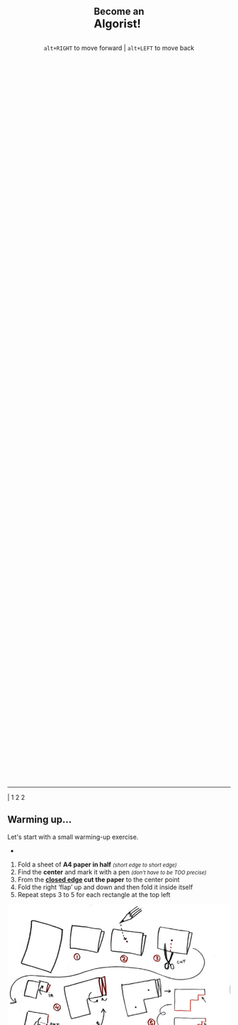 <div style="display:flex; flex-direction:column; justify-content: center; align-items: center; height: 85vh;">
  <h2>
    Become an<br>
    <big>Algorist!</big>
  </h2>

<code>alt+RIGHT</code> to move forward | <code>alt+LEFT</code> to move back

</div>

---

| 1 2 2

## Warming up...

Let's start with a small warming-up exercise.

-

1. Fold a sheet of **A4 paper in half** <small>*(short edge to short edge)*</small>
2. Find the **center** and mark it with a pen <small>*(don't have to be TOO precise)*</small>
3. From the **<u>closed edge</u> cut the paper** to the center point
4. Fold the right ‘flap’ up and down and then fold it inside itself
5. Repeat steps 3 to 5 for each rectangle at the top left

![Origami instructions](./images/origami-instructions.jpg "Origami instructions")

---

| 1 2

## Nice work!

Now if you fold the paper open, you probably end up with something like shown on the picture.

By following these steps of cutting and folding you were following something that is called an **ALGORITHM**.

-

![Origami result](./images/origami-output.jpg "Origami result")

---

<div class="slide-centered">

  <div>

  so now we know, that...

  # **an Algorithm**
  #### is a __set of steps__ needed for __solving a problem__.
  
  </div>
</div>

---

| 1 1 2 2

## Actually, we perform algorithms every day

...probably without even noticing.

These are often called **everyday algorithms**. Let's take a look at some examples.

Maybe the most common example of an everyday algorithm is **cooking**.

-

![Cooking](./images/everyday-recipe.jpg "Cooking")

*You have to follow certain steps (recipe) to make a delicious meal.*


---

## More examples of everyday algorithms

-

#### Folding a t-shirt 

![T-shirt folding](./images/everyday-tshirt.jpg "T-shirt folding")

*There are more than one methods to fold a t-shirt. Every method is a "different algorithm" of t-shirt folding.*

-

#### Building a brick wall 

![Brick wall](./images/everyday-wall.jpg "Brick wall")

*Building a stable brick wall is based on an algorithm too: you have to put the bricks so that every other row of bricks is shifted by half compared to previous one.*

---

| 1 2 2

The brick wall was quite a simple example of an algorithm. It doesn't require too much of analysis to make one. 

More complex algorithms may require a lot of computing power - so much that normally people can not manage it just by themself.

-

## **Computational power**

This is where the computers come to the picture - in the past years a lot of designers, artists and architects have been using computers and complex algorithms to create stunning work.

#### Again, let's take a look at some examples

---

| 1 1 2

![Example 1](./images/candy-hansmeyer.jpg "Example 1")

-

#### Grotto set design by **Michael Hansmeyer**

Grotto set design for Mozart's opera Zauberflöte, directed by Romoeo Castellucci

---

| 1 1 2

![Example 1](./images/candy-dezeen.jpg "Example 1")

-

#### A table by **Stefan Bassing**

Designer Stefan Bassing has used digital modelling to create a pair of tables, made from repetitive elements to simplify the production process.

---

| 1 1 2

![Example 2](./images/candy-maclachlan.jpg "Example 2")

-

#### 'Entangle' Wall Tiles by **Lynne MacLachlan**

'Entangle' is a 3D printed wall tilling system, taking inspiration from mathematical tiling principles and quantum mechanics.

---

| 1 1 2

![Example 2](./images/candy-sandspline.jpg "Example 2")

-

#### 'Sand Spline' - generative art by **Anders Hoff**

The idea is based on the concept of mathematical B-splines. 

---

| 1 1 2

![Example 3](./images/candy-softkill.jpg "Example 3")

-

#### ProtoHouse by **SoftKill**

Softkill Design has recently completed ProtoHouse, a prototype for the first 3D printed house, that has the same structure as human bones. 

---

These were examples of world famous innovative creators. You may think, that probably they use some billion-dollar supercomputers plus  dark powers to make such stuff. 

Let us demonstrate, that **even quite simple systems can create quite interesting results.**

### But...

---

### ...but first we have to understand the very basics of how computer algorithms work: 

1. **INPUT:** you "feed" some parameters (variables) or data to your algorithm
2. **PROCESSING:** algorithm does the computing
3. **OUTPUT:** you get a result

#### Let's try this with a couple of small interactive simulations on next slides

---

| 1 2 2
| 3 3 3

#### Some lines

-

<small>Just move the sliders and see what happens. Nothing too special here - our algorithm creates a bunch of small lines that change when parameters change. Parameters change when you move the sliders. That's it.</small>
-

<div>
<f-slider-data :sliders="[
    { title: 'step', from: 0.1, to: 2, value: 0.7, float: true },
    { title: 'width', from: -1, to: 1, value: 0.02, float: true },
  ]" class="layout-hack">
  <f-scene slot-scope="sdata" width="600" height="500">
    <f-repeat-grid :step="sdata.value[0]">
      <f-group slot-scope="rdata">
          <f-line
            :points="[
              { x: 0, y: 0 },
              { x: sdata.value[1], y: 0 },
            ]" 
            :stroke-width="3" 
          />
      </f-group>
    </f-repeat-grid>
  </f-scene>
</f-slider-data>
</div>

---


| 1 2 2
| 3 3 3

#### Let's add rotation

-

<small>Ok, now you have three sliders - we added **rotation**. Play with them and see if you can create any interesting output. </small>

-

<div>
<f-slider-data :sliders="[
    { title: 'step', from: 0.1, to: 2, value: 0.5, float: true },
    { title: 'width', from: -3, to: 3, value: 0, float: true },
    { title: 'rotation', from: -180, to: 180, value: 0.1, float: true },
  ]" class="layout-hack">
  <f-scene slot-scope="sdataR" width="600" height="500">
    <f-repeat-grid :step="sdataR.value[0]">
      <f-group slot-scope="rdataR" :rotation="{z: sdataR.value[2] }">
          <f-line
            :points="[
              { x: 0, y: 0 },
              { x: sdataR.value[1], y: 0 },
            ]" 
            :stroke-width="3" 
          />
      </f-group>
    </f-repeat-grid>
  </f-scene>
</f-slider-data>
</div>

---

| 1 2 2
| 3 3 3

#### Squares

-

<small>Simple lines can get boring quite fast. Let's explore a few more complex shapes. Now we play with a square. Squares can get pretty cool if you 4add some rotation to them. Try it out!</small>

-

<div>
<f-slider-data :sliders="[
    { title: 'step', from: 0.1, to: 2, value: 0.5, float: true },
    { title: 'size', from: -3, to: 3, value: 1, float: true },
    { title: 'rotation', from: -180, to: 180, value:0, float: true },
  ]" class="layout-hack">
  <f-scene slot-scope="sdataB" width="600" height="500">
    <f-repeat-grid :step="sdataB.value[0]">
      <f-group slot-scope="rdataB" :rotation="{z: sdataB.value[2] }">
          <f-box
            :stroke-width="1" 
            :width = "sdataB.value[1]"
            :height = "sdataB.value[1]"
          />
      </f-group>
    </f-repeat-grid>
  </f-scene>
</f-slider-data>
</div>

---

| 1 2 2
| 3 3 3

#### Circles

-

<small>Circles are just CRAZY! Remember - all we are doing here is to repeat one simple circle and adjusting its radius, but the visual output can get very complex and interenting.</small>

-

<div>
<f-slider-data :sliders="[
    { title: 'step', from: 0.1, to: 2, value: 1, float: true },
    { title: 'radius', from: 0, to: 3, value: 0.5, float: true },
  ]" class="layout-hack">
  <f-scene slot-scope="sdataC" width="600" height="500">
    <f-repeat-grid :step="sdataC.value[0]">
      <f-group slot-scope="rdataC">
          <f-circle
            :stroke-width="1" 
            :r = "sdataC.value[1]"
          />
      </f-group>
    </f-repeat-grid>
  </f-scene>
</f-slider-data>
</div>

<!-- ---

#### A polygon
<div>
<f-slider-data :sliders="[
    { title: 'step', from: 0.1, to: 2, value: 0.5, float: true },
    { title: 'rotation', from: -180, to: 180, value: 0, float: true },
    { title: 'radius', from: 0, to: 3, value: 1, float: true },
    { title: 'sides', from: 3, to: 8, value: 3, float: false },
    
  ]">
  <f-scene slot-scope="sdata" width="1000" height="500">
    <f-repeat-grid :step="sdata.value[0]">
      <f-group slot-scope="rdata">
          <f-regularpolygon
            :rotation="{ z: sdata.value[1] }"
            :count="sdata.value[3]"
            :stroke-width="1" 
            :r = "sdata.value[2]"
          />
      </f-group>
    </f-repeat-grid>
  </f-scene>
</f-slider-data>
</div> -->

---

| 1 2 2
| 3 3 3

#### Random

-

<small>One more fun thing to try - now we added some **randomness** to circle radius parameter. Now, whichever parameters changes, all the circles get new unequal radius. This slide is an exact copy of previous one, only randomness is added, but we get completely new output.</small>

-

<div>
<f-slider-data :sliders="[
    { title: 'step', from: 0.1, to: 2, value: 1, float: true },
    { title: 'radius', from: 0, to: 3, value: 0.5, float: true },
  ]" class="layout-hack">
  <f-scene slot-scope="sdataC" width="600" height="500">
    <f-repeat-grid :step="sdataC.value[0]">
      <f-group slot-scope="rdataC">
          <f-circle
            :stroke-width="1" 
            :r = "random(0, sdataC.value[1], true)"
          />
      </f-group>
    </f-repeat-grid>
  </f-scene>
</f-slider-data>
</div>

<!-- <div>
<f-slider-data :sliders="[
    { title: 'step', from: 0.1, to: 2, value: 0.5, float: true },
    { title: 'width', from: -3, to: 3, value: 0, float: true },
    { title: 'rotation', from: -180, to: 180, value: 0, float: true },
  ]" class="layout-hack">
  <f-scene slot-scope="sdataX" width="600" height="500">
    <f-repeat-grid :step="sdataX.value[0]">
      <f-group slot-scope="rdataX" :rotation="{z: random(0, sdataX.value[2], true) }">
          <f-line
            :points="[
              { x: 0, y: 0 },
              { x: sdataX.value[1], y: 0 },
            ]" 
            :stroke-width="3" 
          />
      </f-group>
    </f-repeat-grid>
  </f-scene>
</f-slider-data>
</div> -->

---

These were some very simple examples of what a basic repeating combined with some scaling and/or rotating can generate from black and white geometric objects. 

This is just a beginning, we didn't even touch other important properties like color, stroke width, transparency and so on. 

---


### Now as you have the information, you will become an Algorist. 

-

1. Take the folded paper and the scissors
2. Using the tools that you were provided with, create a 5 step algorithm
3. Enumerate the steps
4. **Have fun (:**


---

